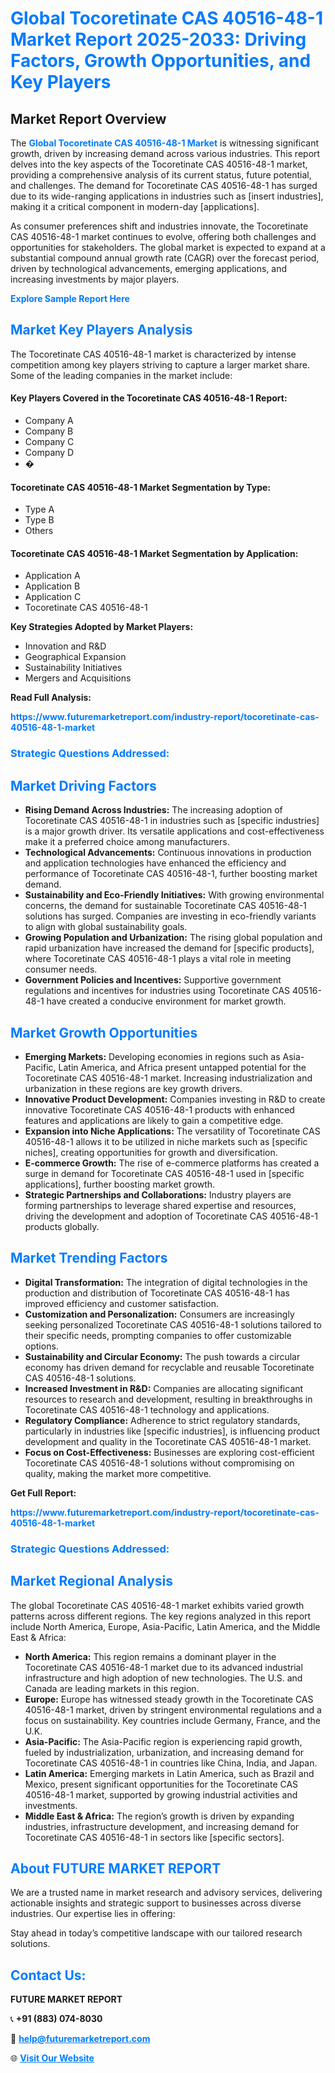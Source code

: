 <h1 style="color: #007BFF;">Global Tocoretinate CAS 40516-48-1 Market Report 2025-2033: Driving Factors, Growth Opportunities, and Key Players</h1>

<section id="overview">
<h2>Market Report Overview</h2>
<p>The <a href="https://www.futuremarketreport.com/industry-report/tocoretinate-cas-40516-48-1-market" style="color: #007BFF; text-decoration: none;"><strong>Global Tocoretinate CAS 40516-48-1 Market</strong></a> is witnessing significant growth, driven by increasing demand across various industries. This report delves into the key aspects of the Tocoretinate CAS 40516-48-1 market, providing a comprehensive analysis of its current status, future potential, and challenges. The demand for Tocoretinate CAS 40516-48-1 has surged due to its wide-ranging applications in industries such as [insert industries], making it a critical component in modern-day [applications].</p>
<p>As consumer preferences shift and industries innovate, the Tocoretinate CAS 40516-48-1 market continues to evolve, offering both challenges and opportunities for stakeholders. The global market is expected to expand at a substantial compound annual growth rate (CAGR) over the forecast period, driven by technological advancements, emerging applications, and increasing investments by major players.</p>
</section>

<section id="overview">
<p><a href="https://www.futuremarketreport.com/request-sample/reportId=112212" style="color: #007BFF; text-decoration: none;"><strong>Explore Sample Report Here</strong></a></p>
</section>

<section id="key-players">
<h2 style="color: #007BFF;">Market Key Players Analysis</h2>
<p>The Tocoretinate CAS 40516-48-1 market is characterized by intense competition among key players striving to capture a larger market share. Some of the leading companies in the market include:</p>
<h4>Key Players Covered in the Tocoretinate CAS 40516-48-1 Report:</h4>
<ul><li>Company A</li><li>Company B</li><li>Company C</li><li>Company D</li><li>�</li></ul>
<h4>Tocoretinate CAS 40516-48-1 Market Segmentation by Type:</h4>
<ul><li>Type A</li><li>Type B</li><li>Others</li></ul>

<h4>Tocoretinate CAS 40516-48-1 Market Segmentation by Application:</h4>
<ul><li>Application A</li><li>Application B</li><li>Application C</li><li>Tocoretinate CAS 40516-48-1</li></ul>
<p><strong>Key Strategies Adopted by Market Players:</strong></p>
<ul>
<li>Innovation and R&D</li>
<li>Geographical Expansion</li>
<li>Sustainability Initiatives</li>
<li>Mergers and Acquisitions</li>
</ul>
</section>

<section>
<p><strong>Read Full Analysis: </strong></p><a href="https://www.futuremarketreport.com/industry-report/tocoretinate-cas-40516-48-1-market" style="color: #007BFF; text-decoration: none;"><strong>https://www.futuremarketreport.com/industry-report/tocoretinate-cas-40516-48-1-market</strong></a>
<h3 style="color: #007BFF;">Strategic Questions Addressed:</h3>
</section>

<section id="driving-factors">
<h2 style="color: #007BFF;">Market Driving Factors</h2>
<ul>
<li><strong>Rising Demand Across Industries:</strong> The increasing adoption of Tocoretinate CAS 40516-48-1 in industries such as [specific industries] is a major growth driver. Its versatile applications and cost-effectiveness make it a preferred choice among manufacturers.</li>
<li><strong>Technological Advancements:</strong> Continuous innovations in production and application technologies have enhanced the efficiency and performance of Tocoretinate CAS 40516-48-1, further boosting market demand.</li>
<li><strong>Sustainability and Eco-Friendly Initiatives:</strong> With growing environmental concerns, the demand for sustainable Tocoretinate CAS 40516-48-1 solutions has surged. Companies are investing in eco-friendly variants to align with global sustainability goals.</li>
<li><strong>Growing Population and Urbanization:</strong> The rising global population and rapid urbanization have increased the demand for [specific products], where Tocoretinate CAS 40516-48-1 plays a vital role in meeting consumer needs.</li>
<li><strong>Government Policies and Incentives:</strong> Supportive government regulations and incentives for industries using Tocoretinate CAS 40516-48-1 have created a conducive environment for market growth.</li>
</ul>
</section>

<section id="growth-opportunities">
<h2 style="color: #007BFF;">Market Growth Opportunities</h2>
<ul>
<li><strong>Emerging Markets:</strong> Developing economies in regions such as Asia-Pacific, Latin America, and Africa present untapped potential for the Tocoretinate CAS 40516-48-1 market. Increasing industrialization and urbanization in these regions are key growth drivers.</li>
<li><strong>Innovative Product Development:</strong> Companies investing in R&D to create innovative Tocoretinate CAS 40516-48-1 products with enhanced features and applications are likely to gain a competitive edge.</li>
<li><strong>Expansion into Niche Applications:</strong> The versatility of Tocoretinate CAS 40516-48-1 allows it to be utilized in niche markets such as [specific niches], creating opportunities for growth and diversification.</li>
<li><strong>E-commerce Growth:</strong> The rise of e-commerce platforms has created a surge in demand for Tocoretinate CAS 40516-48-1 used in [specific applications], further boosting market growth.</li>
<li><strong>Strategic Partnerships and Collaborations:</strong> Industry players are forming partnerships to leverage shared expertise and resources, driving the development and adoption of Tocoretinate CAS 40516-48-1 products globally.</li>
</ul>
</section>

<section id="trending-factors">
<h2 style="color: #007BFF;">Market Trending Factors</h2>
<ul>
<li><strong>Digital Transformation:</strong> The integration of digital technologies in the production and distribution of Tocoretinate CAS 40516-48-1 has improved efficiency and customer satisfaction.</li>
<li><strong>Customization and Personalization:</strong> Consumers are increasingly seeking personalized Tocoretinate CAS 40516-48-1 solutions tailored to their specific needs, prompting companies to offer customizable options.</li>
<li><strong>Sustainability and Circular Economy:</strong> The push towards a circular economy has driven demand for recyclable and reusable Tocoretinate CAS 40516-48-1 solutions.</li>
<li><strong>Increased Investment in R&D:</strong> Companies are allocating significant resources to research and development, resulting in breakthroughs in Tocoretinate CAS 40516-48-1 technology and applications.</li>
<li><strong>Regulatory Compliance:</strong> Adherence to strict regulatory standards, particularly in industries like [specific industries], is influencing product development and quality in the Tocoretinate CAS 40516-48-1 market.</li>
<li><strong>Focus on Cost-Effectiveness:</strong> Businesses are exploring cost-efficient Tocoretinate CAS 40516-48-1 solutions without compromising on quality, making the market more competitive.</li>
</ul>
</section>

<section>
<p><strong>Get Full Report: </strong></p><a href="https://www.futuremarketreport.com/industry-report/tocoretinate-cas-40516-48-1-market" style="color: #007BFF; text-decoration: none;"><strong>https://www.futuremarketreport.com/industry-report/tocoretinate-cas-40516-48-1-market</strong></a>
<h3 style="color: #007BFF;">Strategic Questions Addressed:</h3>
</section>


<section id="regional-analysis">
<h2 style="color: #007BFF;">Market Regional Analysis</h2>
<p>The global Tocoretinate CAS 40516-48-1 market exhibits varied growth patterns across different regions. The key regions analyzed in this report include North America, Europe, Asia-Pacific, Latin America, and the Middle East & Africa:</p>
<ul>
<li><strong>North America:</strong> This region remains a dominant player in the Tocoretinate CAS 40516-48-1 market due to its advanced industrial infrastructure and high adoption of new technologies. The U.S. and Canada are leading markets in this region.</li>
<li><strong>Europe:</strong> Europe has witnessed steady growth in the Tocoretinate CAS 40516-48-1 market, driven by stringent environmental regulations and a focus on sustainability. Key countries include Germany, France, and the U.K.</li>
<li><strong>Asia-Pacific:</strong> The Asia-Pacific region is experiencing rapid growth, fueled by industrialization, urbanization, and increasing demand for Tocoretinate CAS 40516-48-1 in countries like China, India, and Japan.</li>
<li><strong>Latin America:</strong> Emerging markets in Latin America, such as Brazil and Mexico, present significant opportunities for the Tocoretinate CAS 40516-48-1 market, supported by growing industrial activities and investments.</li>
<li><strong>Middle East & Africa:</strong> The region’s growth is driven by expanding industries, infrastructure development, and increasing demand for Tocoretinate CAS 40516-48-1 in sectors like [specific sectors].</li>
</ul>
</section>

<footer>
<h2 style="color: #007BFF;">About FUTURE MARKET REPORT</h2>
<p>We are a trusted name in market research and advisory services, delivering actionable insights and strategic support to businesses across diverse industries. Our expertise lies in offering:</p>

<p>Stay ahead in today’s competitive landscape with our tailored research solutions.</p>

<h2 style="color: #007BFF;">Contact Us:</h2>
<p><strong>FUTURE MARKET REPORT</strong></p>
<p>📞 <strong>+91 (883) 074-8030</strong></p>
<p>📧 <strong><a href="mailto:help@futuremarketreport.com" style="color: #007BFF;">help@futuremarketreport.com</a></strong></p>
<p>🌐 <strong><a href="https://www.futuremarketreport.com/" style="color: #007BFF;">Visit Our Website</a></strong></p>
</footer>